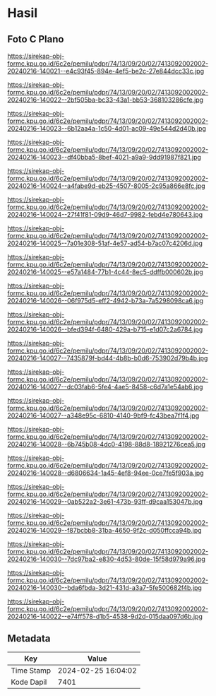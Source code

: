 # Hasil

## Foto C Plano

https://sirekap-obj-formc.kpu.go.id/6c2e/pemilu/pdpr/74/13/09/20/02/7413092002002-20240216-140021--e4c93f45-894e-4ef5-be2c-27e844dcc33c.jpg

https://sirekap-obj-formc.kpu.go.id/6c2e/pemilu/pdpr/74/13/09/20/02/7413092002002-20240216-140022--2bf505ba-bc33-43a1-bb53-368103286cfe.jpg

https://sirekap-obj-formc.kpu.go.id/6c2e/pemilu/pdpr/74/13/09/20/02/7413092002002-20240216-140023--6b12aa4a-1c50-4d01-ac09-49e544d2d40b.jpg

https://sirekap-obj-formc.kpu.go.id/6c2e/pemilu/pdpr/74/13/09/20/02/7413092002002-20240216-140023--df40bba5-8bef-4021-a9a9-9dd91987f821.jpg

https://sirekap-obj-formc.kpu.go.id/6c2e/pemilu/pdpr/74/13/09/20/02/7413092002002-20240216-140024--a4fabe9d-eb25-4507-8005-2c95a866e8fc.jpg

https://sirekap-obj-formc.kpu.go.id/6c2e/pemilu/pdpr/74/13/09/20/02/7413092002002-20240216-140024--27f41f81-09d9-46d7-9982-febd4e780643.jpg

https://sirekap-obj-formc.kpu.go.id/6c2e/pemilu/pdpr/74/13/09/20/02/7413092002002-20240216-140025--7a01e308-51af-4e57-ad54-b7ac07c4206d.jpg

https://sirekap-obj-formc.kpu.go.id/6c2e/pemilu/pdpr/74/13/09/20/02/7413092002002-20240216-140025--e57a1484-77b1-4c44-8ec5-ddffb000602b.jpg

https://sirekap-obj-formc.kpu.go.id/6c2e/pemilu/pdpr/74/13/09/20/02/7413092002002-20240216-140026--06f975d5-eff2-4942-b73a-7a5298098ca6.jpg

https://sirekap-obj-formc.kpu.go.id/6c2e/pemilu/pdpr/74/13/09/20/02/7413092002002-20240216-140026--bfed394f-6480-429a-b715-e1d07c2a6784.jpg

https://sirekap-obj-formc.kpu.go.id/6c2e/pemilu/pdpr/74/13/09/20/02/7413092002002-20240216-140027--7435879f-bd44-4b8b-b0d6-753902d79b4b.jpg

https://sirekap-obj-formc.kpu.go.id/6c2e/pemilu/pdpr/74/13/09/20/02/7413092002002-20240216-140027--dc03fab6-5fe4-4ae5-8458-c6d7a1e54ab6.jpg

https://sirekap-obj-formc.kpu.go.id/6c2e/pemilu/pdpr/74/13/09/20/02/7413092002002-20240216-140027--a348e95c-6810-4140-9bf9-fc43bea7f1f4.jpg

https://sirekap-obj-formc.kpu.go.id/6c2e/pemilu/pdpr/74/13/09/20/02/7413092002002-20240216-140028--6b745b08-4dc0-4198-88d8-18921276cea5.jpg

https://sirekap-obj-formc.kpu.go.id/6c2e/pemilu/pdpr/74/13/09/20/02/7413092002002-20240216-140028--d6806634-1a45-4ef8-94ee-0ce7fe5f903a.jpg

https://sirekap-obj-formc.kpu.go.id/6c2e/pemilu/pdpr/74/13/09/20/02/7413092002002-20240216-140029--0ab522a2-3e61-473b-93ff-d9caa153047b.jpg

https://sirekap-obj-formc.kpu.go.id/6c2e/pemilu/pdpr/74/13/09/20/02/7413092002002-20240216-140029--f87bcbb8-31ba-4650-9f2c-d050ffcca94b.jpg

https://sirekap-obj-formc.kpu.go.id/6c2e/pemilu/pdpr/74/13/09/20/02/7413092002002-20240216-140030--7dc97ba2-e830-4d53-80de-15f58d979a96.jpg

https://sirekap-obj-formc.kpu.go.id/6c2e/pemilu/pdpr/74/13/09/20/02/7413092002002-20240216-140030--bda6fbda-3d21-431d-a3a7-5fe500682f4b.jpg

https://sirekap-obj-formc.kpu.go.id/6c2e/pemilu/pdpr/74/13/09/20/02/7413092002002-20240216-140022--e74ff578-d1b5-4538-9d2d-015daa097d6b.jpg


## Metadata

| Key        | Value               |
| ---------- | ------------------- |
| Time Stamp | 2024-02-25 16:04:02 |
| Kode Dapil | 7401                |



